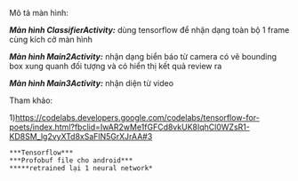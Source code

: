 Mô tả màn hình:

***Màn hình ClassifierActivity:*** dùng tensorflow để nhận dạng toàn bộ 1 frame cùng kích cở màn hình

***Màn hình Main2Activity:*** nhận dạng biển báo từ camera có vẽ bounding box xung quanh đối tượng và có hiển thị kết quả review ra

***Màn hình Main3Activity:*** nhận diện từ video


Tham khảo: 


1)https://codelabs.developers.google.com/codelabs/tensorflow-for-poets/index.html?fbclid=IwAR2wMe1fGFCd8vkUK8IqhCl0WZsR1-KD8SM_lg2vyXTd8xSaFlN5GrXJrAA#3


    ***Tensorflow***
    ***Profobuf file cho android***
    *****retrained lại 1 neural network*

